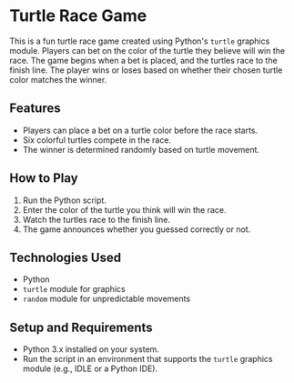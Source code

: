 # Turtle Race Game

This is a fun turtle race game created using Python's `turtle` graphics module. Players can bet on the color of the turtle they believe will win the race. The game begins when a bet is placed, and the turtles race to the finish line. The player wins or loses based on whether their chosen turtle color matches the winner.

## Features
- Players can place a bet on a turtle color before the race starts.
- Six colorful turtles compete in the race.
- The winner is determined randomly based on turtle movement.

## How to Play
1. Run the Python script.
2. Enter the color of the turtle you think will win the race.
3. Watch the turtles race to the finish line.
4. The game announces whether you guessed correctly or not.

## Technologies Used
- Python
- `turtle` module for graphics
- `random` module for unpredictable movements

## Setup and Requirements
- Python 3.x installed on your system.
- Run the script in an environment that supports the `turtle` graphics module (e.g., IDLE or a Python IDE).

